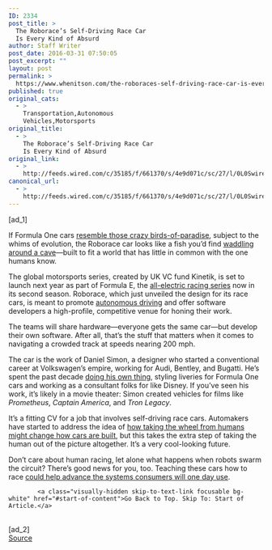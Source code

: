 ```yaml
---
ID: 2334
post_title: >
  The Roborace’s Self-Driving Race Car
  Is Every Kind of Absurd
author: Staff Writer
post_date: 2016-03-31 07:50:05
post_excerpt: ""
layout: post
permalink: >
  https://www.whenitson.com/the-roboraces-self-driving-race-car-is-every-kind-of-absurd/
published: true
original_cats:
  - >
    Transportation,Autonomous
    Vehicles,Motorsports
original_title:
  - >
    The Roborace’s Self-Driving Race Car
    Is Every Kind of Absurd
original_link:
  - >
    http://feeds.wired.com/c/35185/f/661370/s/4e9d071c/sc/27/l/0L0Swired0N0C20A160C0A30Ccrazy0Eself0Edriving0Eracing0Eseries0Edeserves0Ecrazy0Ecar0C/story01.htm
canonical_url:
  - >
    http://feeds.wired.com/c/35185/f/661370/s/4e9d071c/sc/27/l/0L0Swired0N0C20A160C0A30Ccrazy0Eself0Edriving0Eracing0Eseries0Edeserves0Ecrazy0Ecar0C/story01.htm
---
```

 [ad_1]
<br><div id="start-of-content"><p>If Formula One cars <a href="http://www.wired.com/2016/02/relentless-tinkering-makes-f1-cars-look-funky/">resemble those crazy birds-of-paradise</a>, subject to the whims of evolution, the Roborace car looks like a fish you’d find <a href="http://video.wired.com/watch/some-fish-swim-weirder-fish-hop-this-fish-_waddles_">waddling around a cave</a>—built to fit a world that has little in common with the one humans know.</p>
<p>The global motorsports series, created by UK VC fund Kinetik, is set to launch next year as part of Formula E, the <a href="http://www.wired.com/2014/09/formula-e-electric-racing/">all-electric racing series</a> now in its second season. Roborace, which just unveiled the design for its race cars, is meant to promote <a href="http://www.wired.com/tag/autonomous-vehicles/">autonomous driving</a> and offer software developers a high-profile, competitive venue for honing their work.</p>
<p>The teams will share hardware—everyone gets the same car—but develop their own software. After all, that’s the stuff that matters when it comes to navigating a crowded track at speeds nearing 200 mph.</p>
<p>The car is the work of Daniel Simon, a designer who started a conventional career at Volkswagen’s empire, working for Audi, Bentley, and Bugatti. He’s spent the past decade <a href="http://danielsimon.com/wallpapers/">doing his own thing</a>, styling liveries for Formula One cars and working as a consultant folks for like Disney. If you’ve seen his work, it’s likely in a movie theater: Simon created vehicles for films like <em>Prometheus</em>, <em>Captain America</em>, and <em>Tron Legacy</em>.</p>
<p>It’s a fitting CV for a job that involves self-driving race cars. Automakers have started to address the idea of <a href="http://www.wired.com/2015/07/bit-barf-can-teach-us-lots-self-driving-cars/">how taking the wheel from humans might change how cars are built</a>, but this takes the extra step of taking the human out of the picture altogether. It’s a very cool-looking future.</p>
<p>Don’t care about human racing, let alone what happens when robots swarm the circuit? There’s good news for you, too. Teaching these cars how to race <a href="http://www.wired.com/2015/12/roborace-autonomous-vehicle-racing/">could help advance the systems consumers will one day use</a>.</p>

			<a class="visually-hidden skip-to-text-link focusable bg-white" href="#start-of-content">Go Back to Top. Skip To: Start of Article.</a>

			
</div>
<br>[ad_2]
<br><a href="http://feeds.wired.com/c/35185/f/661370/s/4e9d071c/sc/27/l/0L0Swired0N0C20A160C0A30Ccrazy0Eself0Edriving0Eracing0Eseries0Edeserves0Ecrazy0Ecar0C/story01.htm">Source </a>